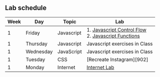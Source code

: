 ## Lab schedule

| Week   | Day       | Topic      | Lab                                                             |
| ------ | ------    | -----      | --------                                                             |
|   1    | Friday    | Javascript | 1. [Javascript Control Flow][1004]<br>2. [Javascript Functions][1007]|
|   1    | Thursday | Javascript| Javascript exercises in Class                                        |
|   1    | Wednesday | JavaScript | Javascript exercises in Class                                       |
|   1    | Tuesday   | CSS        | [Recreate Instagram][902]                                            |
|   1    | Monday    | Internet   | [Internet Lab][1000]                                                 |

<!--  links to labs -->

[1000]: 03-internet/internet-lab.md
[1004]: https://github.com/davified/js-control-flow
[1007]: https://github.com/davified/js-functions
